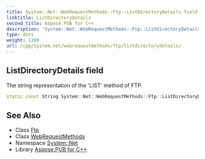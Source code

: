 ```yaml
---
title: System::Net::WebRequestMethods::Ftp::ListDirectoryDetails field
linktitle: ListDirectoryDetails
second_title: Aspose.PUB for C++
description: 'System::Net::WebRequestMethods::Ftp::ListDirectoryDetails field. The string representation of the ''LIST'' method of FTP in C++.'
type: docs
weight: 1100
url: /cpp/system.net/webrequestmethods/ftp/listdirectorydetails/
---
```

## ListDirectoryDetails field


The string representation of the 'LIST' method of FTP.

```cpp
static const String System::Net::WebRequestMethods::Ftp::ListDirectoryDetails
```

## See Also

* Class [Ftp](../)
* Class [WebRequestMethods](../../)
* Namespace [System::Net](../../../)
* Library [Aspose.PUB for C++](../../../../)
